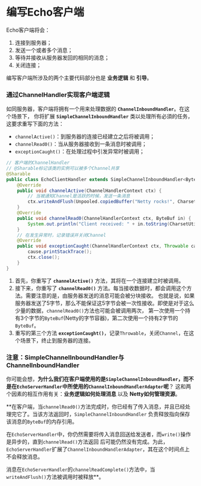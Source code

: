 编写Echo客户端
===============================================================
Echo客户端将会：
1. 连接到服务器；
2. 发送一个或者多个消息；
3. 等待并接收从服务器发回的相同的消息；
4. 关闭连接；

编写客户端所涉及的两个主要代码部分也是 **业务逻辑** 和 **引导**。

### 通过ChannelHandler实现客户端逻辑
如同服务器，客户端将拥有一个用来处理数据的 **`ChannelInboundHandler`**。在这个场景下，
你将扩展 **`SimpleChannelInboundHandler`** 类以处理所有必須的任务，这要求重写下面的方法：
+ `channelActive()`：到服务器的连接已经建立之后将被调用；
+ `channelRead0()`：当从服务器接收到一条消息时被调用；
+ `exceptionCaught()`：在处理过程中引发异常时被调用；

```java
// 客户端的ChannelHandler
// @Sharable标记该类的实例可以被多个Channel共享
@Sharable
public class EchoClientHandler extends SimpleChannelInboundHandler<ByteBuf> {
    @Override
    public void channelActive(ChannelHandlerContext ctx) {
        // 当被通知Channel是活跃的时候，发送一条消息
        ctx.writeAndFlush(Unpooled.copiedBuffer("Netty rocks!", CharsetUtil.UTF_8));
    }
    @Override
    public void channelRead0(ChannelHandlerContext ctx, ByteBuf in) {
        System.out.println("Client received: " + in.toString(CharsetUtil.UTF_8));
    }
    // 在发生异常时，记录错误并关闭Channel 
    @Override
    public void exceptionCaught(ChannelHandlerContext ctx, Throwable cause) {
        cause.printStackTrace();
        ctx.close();
    }
}
```
1. 首先，你重写了 **`channelActive()`** 方法，其将在一个连接建立时被调用。
2. 接下来，你重写了 **`channelRead0()`** 方法。每当接收数据时，都会调用这个方法。需要注意的是，由服务器发送的消息可能会被分块接收。
也就是说，如果服务器发送了5字节，那么不能保证这5字节会被一次性接收。即使是对于这么少量的数据，`channelRead0()`方法也可能会被调用两次，
第一次使用一个持有3个字节的`ByteBuf`(Netty的字节容器)，第二次使用一个持有2字节的`ByteBuf`。
3. 重写的第三个方法 **`exceptionCaught()`**，记录`Throwable`，关闭`Channel`，在这个场景下，终止到服务器的连接。

### 注意：SimpleChannelInboundHandler与ChannelInboundHandler
你可能会想，**为什么我们在客户端使用的是`SimpleChannelInboundHandler`，而不是在`EchoServerHandler`中所使用的`ChannelInboundHandlerAdapter`呢**？
这和两个因素的相互作用有关：**业务逻辑如何处理消息** 以及 **Netty如何管理资源**。

**在客户端，当`channelRead0()`方法完成时，你已经有了传入消息，并且已经处理完它了。当该方法返回时，`SimpleChannelInboundHandler`
负责释放指向保存该消息的`ByteBuf`的内存引用。

在`EchoServerHandler`中，你仍然需要将传入消息回送给发送者，而`write()`操作是异步的，直到`channelRead()`方法返回
后可能仍然没有完成。为此，`EchoServerHandler`扩展了`ChannelInboundHandlerAdapter`，其在这个时间点上不会释放消息。

消息在`EchoServerHandler`的`channelReadComplete()`方法中，当`writeAndFlush()`方法被调用时被释放**。






